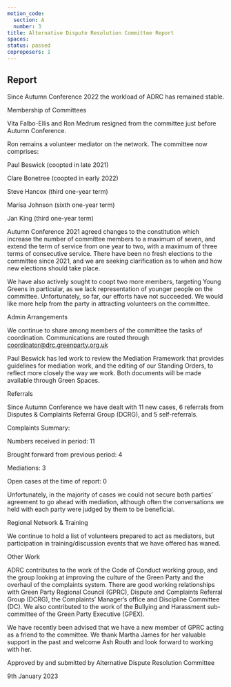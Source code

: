 ```yaml
---
motion_code:
  section: A
  number: 3
title: Alternative Dispute Resolution Committee Report
spaces:
status: passed
coproposers: 1
---
```

## Report

Since Autumn Conference 2022 the workload of ADRC has remained stable.

Membership of Committees

Vita Falbo-Ellis and Ron Medrum resigned from the committee just before Autumn Conference.

Ron remains a volunteer mediator on the network.
The committee now comprises:

Paul Beswick (coopted in late 2021)

Clare Bonetree (coopted in early 2022)

Steve Hancox (third one-year term)

Marisa Johnson (sixth one-year term)

Jan King (third one-year term)

Autumn Conference 2021 agreed changes to the constitution which increase the number of committee members to a maximum of seven, and extend the term of service from one year to two, with a maximum of three terms of consecutive service. There have been no fresh elections to the committee since 2021, and we are seeking clarification as to when and how new elections should take place.

We have also actively sought to coopt two more members, targeting Young Greens in particular, as we lack representation of younger people on the committee. Unfortunately, so far, our efforts have not succeeded. We would like more help from the party in attracting volunteers on the committee.

Admin Arrangements

We continue to share among members of the committee the tasks of coordination. Communications are routed through coordinator@drc.greenparty.org.uk

Paul Beswick has led work to review the Mediation Framework that provides guidelines for mediation work, and the editing of our Standing Orders, to reflect more closely the way we work. Both documents will be made available through Green Spaces.

Referrals

Since Autumn Conference we have dealt with 11 new cases,  6 referrals from Disputes & Complaints Referral Group (DCRG), and 5 self-referrals.

Complaints Summary:

Numbers received in period: 11

Brought forward from previous period: 4

Mediations: 3

Open cases at the time of report: 0

Unfortunately, in the majority of cases we could not secure both parties’ agreement to go ahead with mediation, although often the conversations we held with each party were judged by them to be beneficial.

Regional Network & Training

We continue to hold a list of volunteers prepared to act as mediators, but participation in training/discussion events that we have offered has waned.

Other Work

ADRC contributes to the work of the Code of Conduct working group, and the group looking at improving the culture of the Green Party and the overhaul of the complaints system. There are good working relationships with Green Party Regional Council (GPRC), Dispute and Complaints Referral Group (DCRG), the Complaints’ Manager’s office and Discipline Committee (DC). We also contributed to the work of the  Bullying and Harassment sub-committee of the Green Party Executive (GPEX).

We have recently been advised that we have a new member of GPRC acting as a friend to the committee. We thank Martha James for her valuable support in the past and welcome Ash Routh and look forward to working with her.

Approved by and submitted by Alternative Dispute Resolution Committee

9th January 2023
